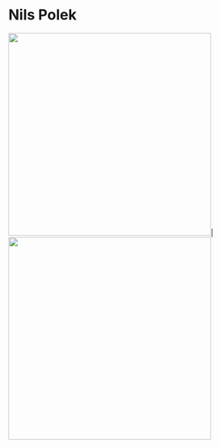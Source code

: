 # Nils Polek
<img src="https://github-readme-stats.vercel.app/api?username=nilspolek&show_icons=true&theme=github_dark" width="400">|
<img src="https://github-readme-stats.vercel.app/api/top-langs/?username=nilspolek&show_icons=true&theme=github_dark" width="400">
